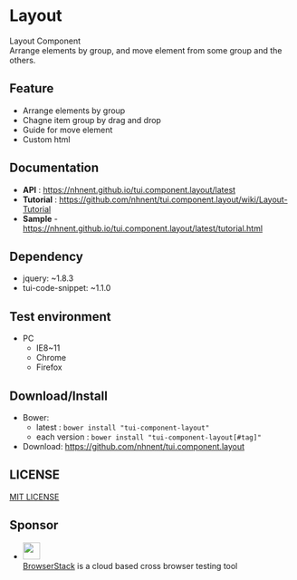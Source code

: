 Layout
===============
Layout Component<br>
Arrange elements by group, and move element from some group and the others.

## Feature
* Arrange elements by group
* Chagne item group by drag and drop
* Guide for move element
* Custom html 

## Documentation
* **API** : https://nhnent.github.io/tui.component.layout/latest
* **Tutorial** : https://github.com/nhnent/tui.component.layout/wiki/Layout-Tutorial
* **Sample** - https://nhnent.github.io/tui.component.layout/latest/tutorial.html

## Dependency
* jquery: ~1.8.3
* tui-code-snippet: ~1.1.0

## Test environment
* PC
	* IE8~11
	* Chrome
	* Firefox

## Download/Install
* Bower:
   * latest : `bower install "tui-component-layout"`
   * each version : `bower install "tui-component-layout[#tag]"`
* Download: https://github.com/nhnent/tui.component.layout

## LICENSE
[MIT LICENSE](LICENSE)

## Sponsor
* <img src="https://cloud.githubusercontent.com/assets/12269563/12287774/8cf4d2c0-ba12-11e5-9fa8-0a9c452cca05.png" height="30"><br>
 [BrowserStack](https://www.browserstack.com/) is a cloud based cross browser testing tool
